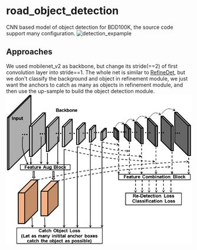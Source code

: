 # road_object_detection
CNN based model of object detection for BDD100K, the source code support many configuration.
![detection_expample](imgs/all.png)

## Approaches
We used mobilenet_v2 as backbone, but change its stride(==2) of first convolution layer into stride==1. The whole net is similar to  [RefineDet](https://arxiv.org/abs/1711.06897), but we don't classify the background and object in refinement module, we just want the anchors to catch as many as objects in refinement module, and then use the up-sample to build the object detection module.
![network](imgs/network.png)

